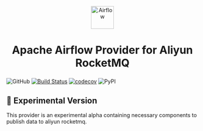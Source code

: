<p align="center">
  <a href="https://www.airflow.apache.org">
    <img alt="Airflow" src="https://cwiki.apache.org/confluence/download/attachments/145723561/airflow_transparent.png?api=v2" width="60" />
  </a>
</p>
<h1 align="center">
  Apache Airflow Provider for Aliyun RocketMQ
</h1>
  <h3 align="center">
</h3>

![GitHub](https://img.shields.io/github/license/Ed-XCF/apache-airflow-provider-aliyun-rocketmq)
[![Build Status](https://app.travis-ci.com/Ed-XCF/apache-airflow-provider-aliyun-rocketmq.svg?branch=main)](https://app.travis-ci.com/Ed-XCF/apache-airflow-provider-aliyun-rocketmq)
[![codecov](https://codecov.io/gh/Ed-XCF/apache-airflow-provider-aliyun-rocketmq/branch/main/graph/badge.svg?token=RCI7A0MBOO)](https://codecov.io/gh/Ed-XCF/apache-airflow-provider-aliyun-rocketmq)
![PyPI](https://img.shields.io/pypi/v/apache-airflow-provider-aliyun-rocketmq)

## 🧪 Experimental Version
This provider is an experimental alpha containing necessary components to publish data to aliyun rocketmq.
